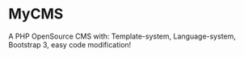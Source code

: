 # MyCMS
A PHP OpenSource CMS with: Template-system, Language-system, Bootstrap 3, easy code modification!
